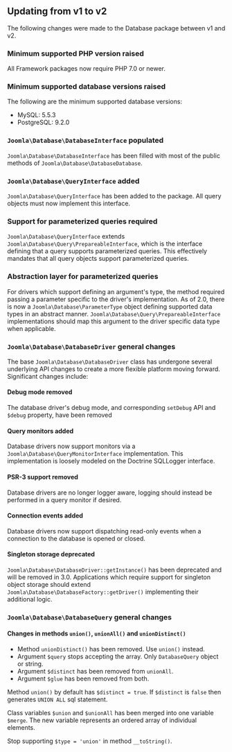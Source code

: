 ## Updating from v1 to v2

The following changes were made to the Database package between v1 and v2.

### Minimum supported PHP version raised

All Framework packages now require PHP 7.0 or newer.

### Minimum supported database versions raised

The following are the minimum supported database versions:

- MySQL: 5.5.3
- PostgreSQL: 9.2.0

### `Joomla\Database\DatabaseInterface` populated

`Joomla\Database\DatabaseInterface` has been filled with most of the public methods of `Joomla\Database\DatabaseDatabase`.

### `Joomla\Database\QueryInterface` added

`Joomla\Database\QueryInterface` has been added to the package. All query objects must now implement this interface.

### Support for parameterized queries required

`Joomla\Database\QueryInterface` extends `Joomla\Database\Query\PrepareableInterface`, which is the interface defining that
a query supports parameterized queries. This effectively mandates that all query objects support parameterized queries.

### Abstraction layer for parameterized queries

For drivers which support defining an argument's type, the method required passing a parameter specific to the driver's implementation.
As of 2.0, there is now a `Joomla\Database\ParameterType` object defining supported data types in an abstract manner.
`Joomla\Database\Query\PrepareableInterface` implementations should map this argument to the driver specific data type when applicable.

### `Joomla\Database\DatabaseDriver` general changes

The base `Joomla\Database\DatabaseDriver` class has undergone several underlying API changes to create a more flexible platform moving forward.
Significant changes include:

#### Debug mode removed

The database driver's debug mode, and corresponding `setDebug` API and `$debug` property, have been removed

#### Query monitors added

Database drivers now support monitors via a `Joomla\Database\QueryMonitorInterface` implementation. This implementation is loosely modeled on the
Doctrine SQLLogger interface.

#### PSR-3 support removed

Database drivers are no longer logger aware, logging should instead be performed in a query monitor if desired.

#### Connection events added

Database drivers now support dispatching read-only events when a connection to the database is opened or closed.

#### Singleton storage deprecated

`Joomla\Database\DatabaseDriver::getInstance()` has been deprecated and will be removed in 3.0. Applications which require support for singleton object
storage should extend `Joomla\Database\DatabaseFactory::getDriver()` implementing their additional logic.

### `Joomla\Database\DatabaseQuery` general changes

#### Changes in methods `union()`, `unionAll()` and `unionDistinct()`

- Method `unionDistinct()` has been removed. Use `union()` instead.
- Argument `$query` stops accepting the array. Only `DatabaseQuery` object or string.
- Argument `$distinct` has been removed from `unionAll`.
- Argument `$glue` has been removed from both.

Method `union()` by default has `$distinct = true`.
If `$distinct` is `false` then generates `UNION ALL` sql statement.

Class variables `$union` and `$unionAll` has been merged into one variable `$merge`.
The new variable represents an ordered array of individual elements.

Stop supporting `$type = 'union'` in method `__toString()`.
